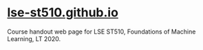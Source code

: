 # [lse-st510.github.io](http://lse-st510.github.io)

Course handout web page for LSE ST510, Foundations of Machine Learning, LT 2020.
